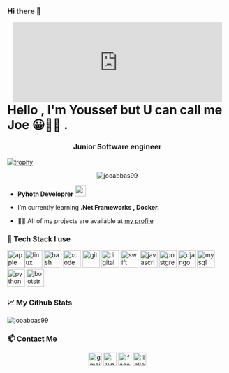 ### Hi there 👋
<div align="center">
<iframe src="https://giphy.com/embed/26u4nJPf0JtQPdStq" width="480" height="184" frameBorder="0" class="giphy-embed" allowFullScreen></iframe></div>
<h1 align="center" style="display:inline">Hello , I'm Youssef but U can call me Joe 😀✌🏻 .</h1>
<h3 align="center">Junior Software engineer </h3>

[![trophy](https://github-profile-trophy.vercel.app/?username=jooabbas99)](https://github.com/jooabbas99/github-profile-trophy)

<p align="center"> <img src="https://komarev.com/ghpvc/?username=jooabbas99" alt="jooabbas99" /> </p>

-   **Pyhotn Developrer**     <img height="25" src="https://www.vectorlogo.zone/logos/python/python-icon.svg">

-  I’m currently learning **.Net Frameworks  , Docker.**

- 👨‍💻 All of my projects are available at [my profile](https://github.com/jooabbas99)



### 🔧 Tech Stack I use

<p align="left">  </p><img src="https://www.vectorlogo.zone/logos/apple/apple-icon.svg" alt="apple" width="40" height="40"/><img src="https://www.vectorlogo.zone/logos/linux/linux-icon.svg" alt="linux" width="40" height="40"/> 
<img src="https://www.vectorlogo.zone/logos/gnu_bash/gnu_bash-icon.svg" alt="bash" width="40" height="40"/>
 <img src="https://www.vectorlogo.zone/logos/apple_xcode/apple_xcode-icon.svg" alt="xcode" width="40" height="40"/> 
 <img src="https://www.vectorlogo.zone/logos/git-scm/git-scm-icon.svg" alt="git" width="40" height="40"/>
  <img src="https://www.vectorlogo.zone/logos/digitalocean/digitalocean-icon.svg" alt="digitalocean" width="40" height="40"/>
   <img src="https://www.vectorlogo.zone/logos/swift/swift-icon.svg" alt="swift" width="40" height="40"/> 
    <img src="https://www.vectorlogo.zone/logos/javascript/javascript-icon.svg" alt="javascript" width="40" height="40"/> 
<img src="https://www.vectorlogo.zone/logos/postgresql/postgresql-icon.svg" alt="postgresql" width="40" height="40"/> 
    <img src="https://www.vectorlogo.zone/logos/djangoproject/djangoproject-icon.svg" alt="django" width="40" height="40"/> <img src="https://www.vectorlogo.zone/logos/mysql/mysql-ar21.svg" alt="mysql" width="40" height="40"/> <img src="https://www.vectorlogo.zone/logos/python/python-icon.svg" alt="python" width="40" height="40"/> <img src="https://www.vectorlogo.zone/logos/getbootstrap/getbootstrap-icon.svg" alt="bootstrap" width="40" height="40"/> </p>


### 📈 My Github Stats

<img align="center" src="https://github-readme-stats.vercel.app/api?username=jooabbas99&show_icons=true" alt="jooabbas99" />


### 📫 Contact Me

<p align="center">
<a href="mailto:youssef.ahmedabbas99@gmail.com" target="blank"><img align="center" src="https://cdn.jsdelivr.net/npm/simple-icons@3.4.0/icons/gmail.svg" alt="gmail" height="30" width="30" /></a>
<a href="https://github.com/jooabbas99" target="blank"><img align="center" src="https://cdn.jsdelivr.net/npm/jam-icons@2.0.0/svg/link.svg" alt="website" height="30" width="30" /></a>
<a href="https://fb.com/joo.abs99" target="blank"><img align="center" src="https://cdn.jsdelivr.net/npm/simple-icons@3.0.1/icons/facebook.svg" alt="facebook" height="30" width="30" /></a>
<a href="https://linkedin.com/in/joeabbas99" target="blank"><img align="center" src="https://cdn.jsdelivr.net/npm/simple-icons@3.0.1/icons/linkedin.svg" alt="linkedIn" height="30" width="30" /></a>

